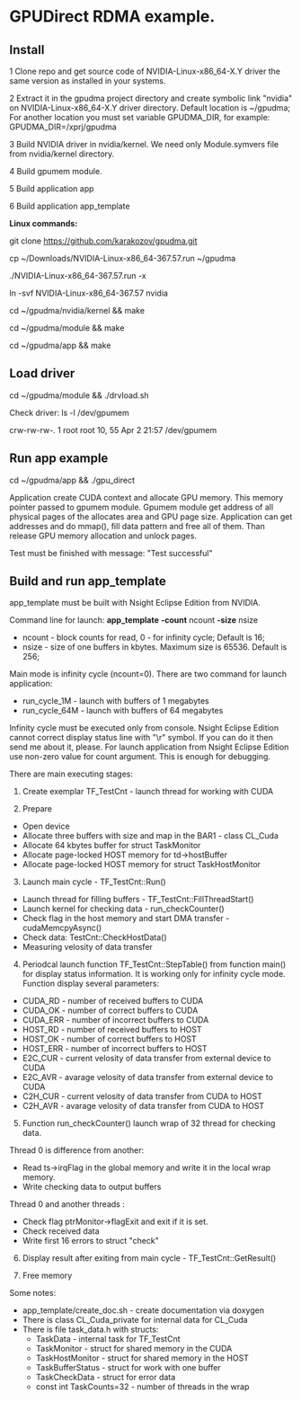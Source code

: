# GPUDirect RDMA example.

## Install
1 Clone repo and get source code of NVIDIA-Linux-x86_64-X.Y driver 
the same version as installed in your systems.

2 Extract it in the gpudma project directory and create symbolic link "nvidia" on NVIDIA-Linux-x86_64-X.Y driver directory.
Default location is ~/gpudma; For another location you must set variable GPUDMA_DIR, for example: GPUDMA_DIR=/xprj/gpudma

3 Build NVIDIA driver in nvidia/kernel. We need only Module.symvers file from nvidia/kernel directory.

4 Build gpumem module.

5 Build application app

6 Build application app_template

**Linux commands:**

git clone https://github.com/karakozov/gpudma.git

cp ~/Downloads/NVIDIA-Linux-x86_64-367.57.run ~/gpudma

./NVIDIA-Linux-x86_64-367.57.run -x

ln -svf NVIDIA-Linux-x86_64-367.57 nvidia

cd ~/gpudma/nvidia/kernel && make

cd ~/gpudma/module && make

cd ~/gpudma/app && make

## Load driver

cd ~/gpudma/module && ./drvload.sh

Check driver: ls -l /dev/gpumem

crw-rw-rw-. 1 root root 10, 55 Apr  2 21:57 /dev/gpumem

## Run app example

cd ~/gpudma/app && ./gpu_direct

Application create CUDA context and allocate GPU memory.
This memory pointer passed to gpumem module. Gpumem module get address of all physical 
pages of the allocates area and GPU page size. Application can get addresses and do mmap(), 
fill data pattern and free all of them. Than release GPU memory allocation and unlock pages.

Test must be finished with message: "Test successful"

## Build and run app_template

app_template must be built with Nsight Eclipse Edition from NVIDIA.

Command line for launch:  **app_template** **-count** ncount **-size** nsize
* ncount - block counts for read, 0 - for infinity cycle; Default is 16;
* nsize  - size of one buffers in kbytes. Maximum size is 65536. Default is 256;

Main mode is infinity cycle (ncount=0). There are two command for launch application:
* run_cycle_1M - launch with buffers of 1 megabytes
* run_cycle_64M - launch with buffers of 64 megabytes

Infinity cycle must be executed only from console. Nsight Eclipse Edition cannot correct display status line with "\r" symbol. If you can do it then send me about it, please.
For launch application from Nsight Eclipse Edition use non-zero value for count argument. This is enough for debugging.

There are main executing stages:

1. Create exemplar TF_TestCnt - launch thread for working with CUDA

2. Prepare
  * Open device
  * Allocate three buffers with size <nsize> and map in the BAR1 - class CL_Cuda
  * Allocate 64 kbytes buffer for struct TaskMonitor
  * Allocate page-locked HOST memory for td->hostBuffer 
  * Allocate page-locked HOST memory for struct TaskHostMonitor

3. Launch main cycle - TF_TestCnt::Run()
  * Launch thread for filling buffers - TF_TestCnt::FillThreadStart()
  * Launch kernel for checking data - run_checkCounter()
  * Check flag in the host memory and start DMA transfer - cudaMemcpyAsync()
  * Check data: TestCnt::CheckHostData()
  * Measuring velosity of data transfer

4. Periodcal launch function TF_TestCnt::StepTable() from function main() for display status information. It is working only for infinity cycle mode. Function display several parameters:
  * CUDA_RD - number of received buffers to CUDA
  * CUDA_OK - number of correct buffers to CUDA
  * CUDA_ERR - number of incorrect buffers to CUDA
  * HOST_RD - number of received buffers to HOST
  * HOST_OK - number of correct buffers to HOST
  * HOST_ERR - number of incorrect buffers to HOST
  * E2C_CUR - current velosity of data transfer from external device to CUDA
  * E2C_AVR - avarage velosity of data transfer from external device to CUDA
  * C2H_CUR - current velosity of data transfer from CUDA to HOST
  * C2H_AVR - avarage velosity of data transfer from CUDA to HOST

5. Function run_checkCounter() launch wrap of 32 thread for checking data. 

  Thread 0 is difference from another:
   * Read ts->irqFlag in the global memory and write it in the local wrap memory.
   * Write checking data to output buffers

  Thread 0 and another threads :
   * Check flag ptrMonitor->flagExit and exit if it is set.
   * Check received data  
   * Write first 16 errors to struct "check"

6. Display result after exiting from main cycle - TF_TestCnt::GetResult()

7. Free memory

Some notes:
* app_template/create_doc.sh - create documentation via doxygen
* There is class CL_Cuda_private for internal data for CL_Cuda
* There is file task_data.h with structs:
  * TaskData - internal task for TF_TestCnt
  * TaskMonitor - struct for shared memory in the CUDA 
  * TaskHostMonitor - struct for shared memory in the HOST
  * TaskBufferStatus - struct for work with one buffer
  * TaskCheckData - struct for error data
  * const int TaskCounts=32 - number of threads in the wrap




